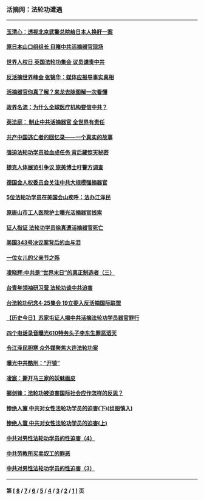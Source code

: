 ### 活摘网：法轮功遭遇
---
#### [玉清心：透视北京武警总院给日本人换肝一案](../../pages/nf5881/n13771978.md?05120430) 
#### [原日本山口组组长 目睹中共活摘器官现场](../../pages/nf5881/n13767360.md?05120430) 
#### [世界人权日 英国法轮功集会 议员谴责中共](../../pages/nf5881/n13431763.md?05120430) 
#### [反活摘世界峰会 张锦华：媒体应报导事实真相](../../pages/nf5881/n13278502.md?05120430) 
#### [活摘器官你真了解？来龙去脉图解一次看懂](../../pages/nf5881/n13013820.md?05120430) 
#### [政界名流：为什么全球医疗机构要信中共？](../../pages/nf5881/n11945479.md?05120430) 
#### [英法庭： 制止中共活摘器官 全世界有责任](../../pages/nf5881/n11330691.md?05120430) 
#### [共产中国逃亡者的回忆录——一个真实的故事](../../pages/nf5881/n10918649.md?05120430) 
#### [强迫法轮功学员验血成任务 背后藏惊天秘密](../../pages/nf5881/n4252384.md?05120430) 
#### [捷克人体展览引争议 旅美博士吁警方调查](../../pages/nf5881/n9429187.md?05120430) 
#### [德国会人权委员会关注中共大规模强摘器官](../../pages/nf5881/n8418950.md?05120430) 
#### [5位法轮功学员在美国会山疾呼：法办江泽民](../../pages/nf5881/n8101519.md?05120430) 
#### [原唐山市工人医院护士曝光活摘器官线索](../../pages/nf5881/n8076384.md?05120430) 
#### [证人指证 法轮功学员徐真遭活摘器官死亡](../../pages/nf5881/n8042467.md?05120430) 
#### [美国343号决议案背后的血与泪](../../pages/nf5881/n8020684.md?05120430) 
#### [一位女儿的父亲节之殇](../../pages/nf5881/n8014122.md?05120430) 
#### [凌晓辉:中共是“世界末日”的真正制造者（三）](../../pages/nf5881/n4210333.md?05120430) 
#### [台青年领袖研习营 法轮功谈中共迫害](../../pages/nf5881/n4141857.md?05120430) 
#### [台法轮功纪念4‧25集会 19立委入反活摘国际联盟](../../pages/nf5881/n4141821.md?05120430) 
#### [【历史今日】苏家屯证人揭中共活摘法轮功学员器官罪行](../../pages/nf5881/n4135912.md?05120430) 
#### [四个电话录音曝光610特务头子李东生罪恶滔天](../../pages/nf5881/n4040060.md?05120430) 
#### [令江泽民胆寒 众外媒聚焦大连法轮功案](../../pages/nf5881/n3932671.md?05120430) 
#### [曝光中共酷刑：“开锁”](../../pages/nf5881/n3889373.md?05120430) 
#### [凌宸：撕开马三家的妖魅画皮](../../pages/nf5881/n3849369.md?05120430) 
#### [郦剑锋：法轮功被迫害国际社会应作怎样的反思？](../../pages/nf5881/n3824560.md?05120430) 
#### [惨绝人寰 中共对女性法轮功学员的迫害(下)(组图慎入)](../../pages/nf5881/n3816285.md?05120430) 
#### [惨绝人寰 中共对女性法轮功学员的迫害(上)](../../pages/nf5881/n3815374.md?05120430) 
#### [中共对男性法轮功学员的性迫害（4）](../../pages/nf5881/n3769144.md?05120430) 
#### [中共劳教所买卖奴工的罪恶](../../pages/nf5881/n3769378.md?05120430) 
#### [中共对男性法轮功学员的性迫害（3）](../../pages/nf5881/n3768231.md?05120430) 

---
#### 第 [ [8](./8.md?05120430) / [7](./7.md?05120430) / [6](./6.md?05120430) / [5](./5.md?05120430) / [4](./4.md?05120430) / [3](./3.md?05120430) / [2](./2.md?05120430) / [1](./1.md?05120430) ] 页
